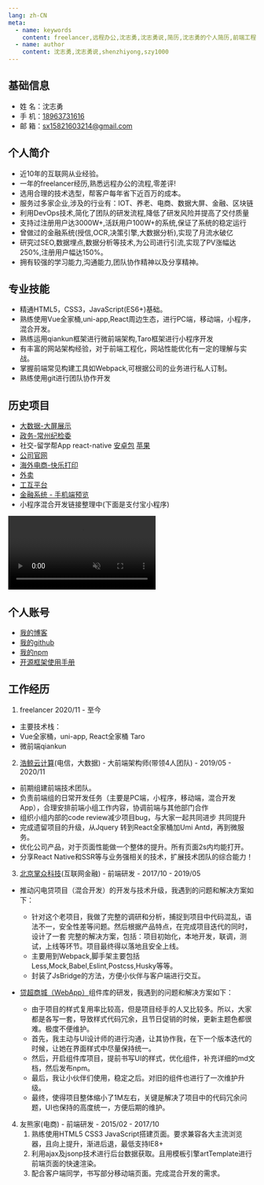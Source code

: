 ```yaml
---
lang: zh-CN
meta:
  - name: keywords
    content: freelancer,远程办公,沈志勇,沈志勇说,简历,沈志勇的个人简历,前端工程师
  - name: author
    content: 沈志勇,沈志勇说,shenzhiyong,szy1000
---
```


## 基础信息 
* 姓 名：沈志勇
* 手 机：[18963731616](tel:18963731616)
* 邮 箱：<sx15821603214@gmail.com>

## 个人简介
* 近10年的互联网从业经验。
* 一年的freelancer经历,熟悉远程办公的流程,零差评!
* 选用合理的技术选型，帮客户每年省下近百万的成本。
* 服务过多家企业,涉及的行业有：IOT、养老、电商、数据大屏、金融、区块链
* 利用DevOps技术,简化了团队的研发流程,降低了研发风险并提高了交付质量
* 支持过注册用户达3000W+,活跃用户100W+的系统,保证了系统的稳定运行
* 曾做过的金融系统(授信,OCR,决策引擎,大数据分析),实现了月流水破亿
* 研究过SEO,数据埋点,数据分析等技术,为公司进行引流,实现了PV涨幅达250%,注册用户幅达150%。
* 拥有较强的学习能力,沟通能力,团队协作精神以及分享精神。

## 专业技能

* 精通HTML5，CSS3，JavaScript(ES6+)基础。
* 熟练使用Vue全家桶,uni-app,React周边生态，进行PC端，移动端，小程序，混合开发。
* 熟练运用qiankun框架进行微前端架构,Taro框架进行小程序开发
* 有丰富的网站架构经验，对于前端工程化，网站性能优化有一定的理解与实战。
* 掌握前端常见构建工具如Webpack,可根据公司的业务进行私人订制。
* 熟练使用git进行团队协作开发


## 历史项目
 * [大数据-大屏展示](https://shenzhiyong.com.cn/dist2/#/index)
 * [政务-常州纪检委](https://shenzhiyong.com.cn/dist/#/index)
 * 社交-留学帮App react-native [安卓包](https://www.pgyer.com/25tV) [苹果](https://apps.apple.com/cn/app/id1590253954)
 * [公司官网](http://limao.com)
 * [海外电商-快乐打印](https://shenzhiyong.com.cn/shop/#/home)
 * [外卖](https://shenzhiyong.com.cn/ele/)
 * [工互平台](https://iwillcloud.com/#/index)
 * [金融系统 - 手机端预览](https://shenzhiyong.com.cn/mulanhua/)
 * 小程序混合开发链接整理中(下面是支付宝小程序)

<video src="https://shenzhiyong.com.cn/11.mp4" muted controls="controls">您的浏览器不支持播放该视频！</video>

## 个人账号
* [我的博客](https://blog.csdn.net/u011456552)
* [我的github](https://github.com/szy1000)
* [我的npm](https://www.npmjs.com/package/shenzhiyong)
* [开源框架使用手册](https://shenzhiyong.com.cn/storybook-static/)


## 工作经历
1. freelancer 2020/11 - 至今
* 主要技术栈： 
* Vue全家桶，uni-app, React全家桶 Taro
* 微前端qiankun    

2. [浩鲸云计算](https://www.iwhalecloud.com/)(电信，大数据) - 大前端架构师(带领4人团队)  - 2019/05 - 2020/11 

* 前期组建前端技术团队。
* 负责前端组的日常开发任务（主要是PC端，小程序，移动端，混合开发App），合理安排前端小组工作内容，协调前端与其他部门合作
* 组织小组内部的code review减少项目bug，与大家一起共同进步 共同提升
* 完成遗留项目的升级，从Jquery 转到React全家桶加Umi Antd，再到微服务。
* 优化公司产品，对于页面性能做一个整体的提升。所有页面2s内均能打开。
* 分享React Native和SSR等与业务强相关的技术，扩展技术团队的综合能力！
   
3. [北京掌众科技](https://www.weshare.com.cn/)(互联网金融) - 前端研发 - 2017/10 - 2019/05 

* 推动闪电贷项目（混合开发）的开发与技术升级，我遇到的问题和解决方案如下：
    - 针对这个老项目，我做了完整的调研和分析，捕捉到项目中代码混乱，语法不一，安全性差等问题。然后根据产品特点，在完成项目迭代的同时，设计了一套
    完整的解决方案，包括：项目初始化，本地开发，联调，测试，上线等环节。项目最终得以落地且安全上线。
    - 主要用到Webpack,脚手架主要包括Less,Mock,Babel,Eslint,Postcss,Husky等等。
    - 封装了JsBridge的方法，方便小伙伴与客户端进行交互。
    
* [贷超商城（WebApp）](https://shenzhiyong.com.cn/mulanhua/)组件库的研发，我遇到的问题和解决方案如下：
    - 由于项目的样式复用率比较高，但是项目经手的人又比较多。所以，大家都是各写一套，导致样式代码冗余，且节日促销的时候，更新主题色都很难。极度不便维护。
    - 首先，我主动与UI设计师的进行沟通，让其协作我，在下一个版本迭代的时候，让她在界面样式中尽量保持统一。
    - 然后，开启组件库项目，提前书写UI的样式，优化组件，补充详细的md文档，然后发布npm。
    - 最后，我让小伙伴们使用，稳定之后。对旧的组件也进行了一次维护升级。
    - 最终，使得项目整体缩小了1M左右，关键是解决了项目中的代码冗余问题，UI也保持的高度统一，方便后期的维护。

4. 友熊家(电商) - 前端研发 - 2015/02 - 2017/10 
    1. 熟练使用HTML5 CSS3 JavaScript搭建页面。要求兼容各大主流浏览器，且向上提升，渐进后退，最低支持IE8+
    2. 利用ajax及jsonp技术进行后台数据获取。且用模板引擎artTemplate进行前端页面的快速渲染。
    3. 配合客户端同学，书写部分移动端页面。完成混合开发的需求。
